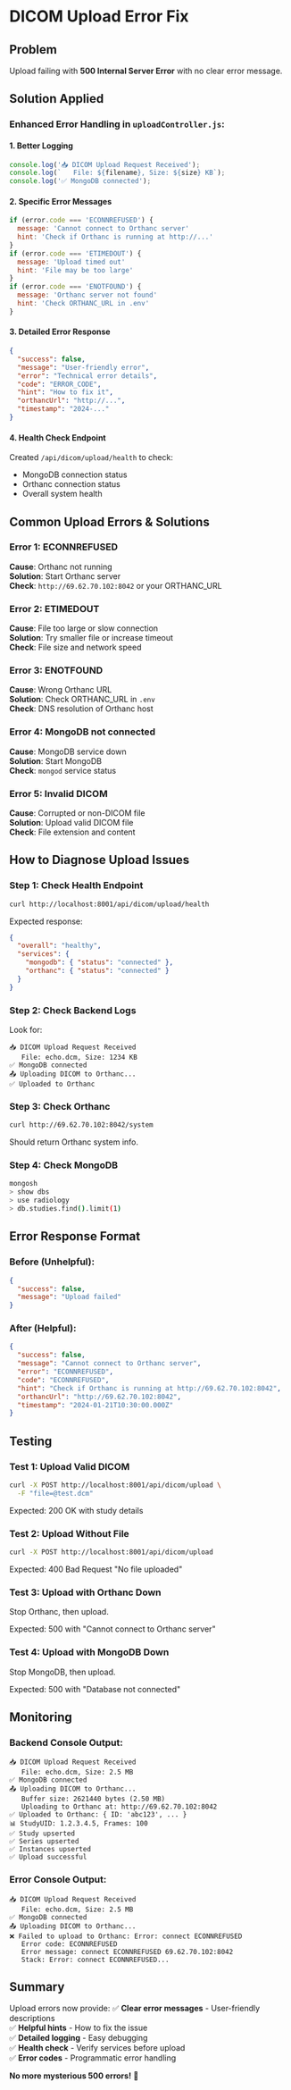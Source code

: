 # DICOM Upload Error Fix

## Problem
Upload failing with **500 Internal Server Error** with no clear error message.

## Solution Applied

### Enhanced Error Handling in `uploadController.js`:

#### 1. **Better Logging**
```javascript
console.log('📥 DICOM Upload Request Received');
console.log(`   File: ${filename}, Size: ${size} KB`);
console.log('✅ MongoDB connected');
```

#### 2. **Specific Error Messages**
```javascript
if (error.code === 'ECONNREFUSED') {
  message: 'Cannot connect to Orthanc server'
  hint: 'Check if Orthanc is running at http://...'
}
if (error.code === 'ETIMEDOUT') {
  message: 'Upload timed out'
  hint: 'File may be too large'
}
if (error.code === 'ENOTFOUND') {
  message: 'Orthanc server not found'
  hint: 'Check ORTHANC_URL in .env'
}
```

#### 3. **Detailed Error Response**
```json
{
  "success": false,
  "message": "User-friendly error",
  "error": "Technical error details",
  "code": "ERROR_CODE",
  "hint": "How to fix it",
  "orthancUrl": "http://...",
  "timestamp": "2024-..."
}
```

#### 4. **Health Check Endpoint**
Created `/api/dicom/upload/health` to check:
- MongoDB connection status
- Orthanc connection status
- Overall system health

## Common Upload Errors & Solutions

### Error 1: ECONNREFUSED
**Cause**: Orthanc not running  
**Solution**: Start Orthanc server  
**Check**: `http://69.62.70.102:8042` or your ORTHANC_URL

### Error 2: ETIMEDOUT
**Cause**: File too large or slow connection  
**Solution**: Try smaller file or increase timeout  
**Check**: File size and network speed

### Error 3: ENOTFOUND
**Cause**: Wrong Orthanc URL  
**Solution**: Check ORTHANC_URL in `.env`  
**Check**: DNS resolution of Orthanc host

### Error 4: MongoDB not connected
**Cause**: MongoDB service down  
**Solution**: Start MongoDB  
**Check**: `mongod` service status

### Error 5: Invalid DICOM
**Cause**: Corrupted or non-DICOM file  
**Solution**: Upload valid DICOM file  
**Check**: File extension and content

## How to Diagnose Upload Issues

### Step 1: Check Health Endpoint
```bash
curl http://localhost:8001/api/dicom/upload/health
```

Expected response:
```json
{
  "overall": "healthy",
  "services": {
    "mongodb": { "status": "connected" },
    "orthanc": { "status": "connected" }
  }
}
```

### Step 2: Check Backend Logs
Look for:
```
📥 DICOM Upload Request Received
   File: echo.dcm, Size: 1234 KB
✅ MongoDB connected
📤 Uploading DICOM to Orthanc...
✅ Uploaded to Orthanc
```

### Step 3: Check Orthanc
```bash
curl http://69.62.70.102:8042/system
```

Should return Orthanc system info.

### Step 4: Check MongoDB
```bash
mongosh
> show dbs
> use radiology
> db.studies.find().limit(1)
```

## Error Response Format

### Before (Unhelpful):
```json
{
  "success": false,
  "message": "Upload failed"
}
```

### After (Helpful):
```json
{
  "success": false,
  "message": "Cannot connect to Orthanc server",
  "error": "ECONNREFUSED",
  "code": "ECONNREFUSED",
  "hint": "Check if Orthanc is running at http://69.62.70.102:8042",
  "orthancUrl": "http://69.62.70.102:8042",
  "timestamp": "2024-01-21T10:30:00.000Z"
}
```

## Testing

### Test 1: Upload Valid DICOM
```bash
curl -X POST http://localhost:8001/api/dicom/upload \
  -F "file=@test.dcm"
```

Expected: 200 OK with study details

### Test 2: Upload Without File
```bash
curl -X POST http://localhost:8001/api/dicom/upload
```

Expected: 400 Bad Request "No file uploaded"

### Test 3: Upload with Orthanc Down
Stop Orthanc, then upload.

Expected: 500 with "Cannot connect to Orthanc server"

### Test 4: Upload with MongoDB Down
Stop MongoDB, then upload.

Expected: 500 with "Database not connected"

## Monitoring

### Backend Console Output:
```
📥 DICOM Upload Request Received
   File: echo.dcm, Size: 2.5 MB
✅ MongoDB connected
📤 Uploading DICOM to Orthanc...
   Buffer size: 2621440 bytes (2.50 MB)
   Uploading to Orthanc at: http://69.62.70.102:8042
✅ Uploaded to Orthanc: { ID: 'abc123', ... }
📊 StudyUID: 1.2.3.4.5, Frames: 100
✅ Study upserted
✅ Series upserted
✅ Instances upserted
✅ Upload successful
```

### Error Console Output:
```
📥 DICOM Upload Request Received
   File: echo.dcm, Size: 2.5 MB
✅ MongoDB connected
📤 Uploading DICOM to Orthanc...
❌ Failed to upload to Orthanc: Error: connect ECONNREFUSED
   Error code: ECONNREFUSED
   Error message: connect ECONNREFUSED 69.62.70.102:8042
   Stack: Error: connect ECONNREFUSED...
```

## Summary

Upload errors now provide:
✅ **Clear error messages** - User-friendly descriptions  
✅ **Helpful hints** - How to fix the issue  
✅ **Detailed logging** - Easy debugging  
✅ **Health check** - Verify services before upload  
✅ **Error codes** - Programmatic error handling  

**No more mysterious 500 errors!** 🎉
